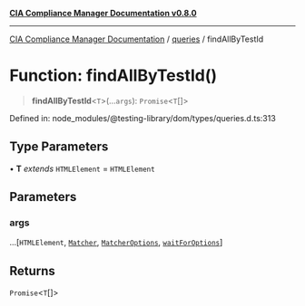 [**CIA Compliance Manager Documentation v0.8.0**](../../../README.md)

***

[CIA Compliance Manager Documentation](../../../globals.md) / [queries](../README.md) / findAllByTestId

# Function: findAllByTestId()

> **findAllByTestId**\<`T`\>(...`args`): `Promise`\<`T`[]\>

Defined in: node\_modules/@testing-library/dom/types/queries.d.ts:313

## Type Parameters

• **T** *extends* `HTMLElement` = `HTMLElement`

## Parameters

### args

...\[`HTMLElement`, [`Matcher`](../../../type-aliases/Matcher.md), [`MatcherOptions`](../../../interfaces/MatcherOptions.md), [`waitForOptions`](../../../interfaces/waitForOptions.md)\]

## Returns

`Promise`\<`T`[]\>
